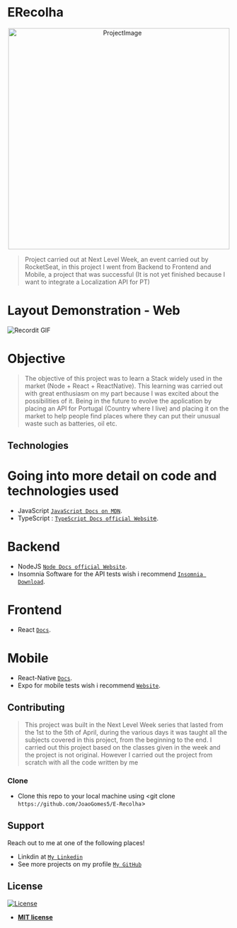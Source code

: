 
# ERecolha

<p align="center">
  <img src="https://res.cloudinary.com/joaogomes5/image/upload/v1604602294/GitHub/Screenshot_from_2020-11-05_18-49-58_qjy27z.png" title="Image" alt="ProjectImage" width="500px" height="500px">
</p>

> Project carried out at Next Level Week, an event carried out by RocketSeat, in this project I went from Backend to Frontend and Mobile, a project that was successful (It is not yet finished because I want to integrate a Localization API for PT)

# Layout Demonstration - Web

![Recordit GIF](https://recordit.co/Y9wN1Fnxa7.gif)

# Objective

>The objective of this project was to learn a Stack widely used in the market (Node + React + ReactNative). This learning was carried out with great enthusiasm on my part because I was excited about the possibilities of it. Being in the future to evolve the application by placing an API for Portugal (Country where I live) and placing it on the market to help people find places where they can put their unusual waste such as batteries, oil etc.


## Technologies
# Going into more detail on code and technologies used

- JavaScript 
<a href="https://developer.mozilla.org/pt-PT/docs/Web/JavaScript" target="_blank">`JavaScript Docs on MDN`</a>.
- TypeScript : 
<a href="https://www.typescriptlang.org/docs/home.html" target="_blank">`TypeScript Docs official Websit`e</a>.
# Backend
- NodeJS
<a href="https://nodejs.org/en/docs/" target="_blank">`Node Docs official Website`</a>.
- Insomnia Software for the API tests wish i recommend 
<a href="https://insomnia.rest/" target="_blank">`Insomnia Download`</a>.
# Frontend
- React
<a href="https://reactjs.org/docs/getting-started.html" target="_blank">`Docs`</a>.
# Mobile 
- React-Native
<a href="https://reactnative.dev/docs/getting-started" target="_blank">`Docs`</a>.
- Expo for mobile tests wish i recommend 
<a href="https://expo.io/" target="_blank">`Website`</a>.




## Contributing

> This project was built in the Next Level Week series that lasted from the 1st to the 5th of April, during the various days it was taught all the subjects covered in this project, from the beginning to the end. I carried out this project based on the classes given in the week and the project is not original. However I carried out the project from scratch with all the code written by me

### Clone

- Clone this repo to your local machine using <git clone `https://github.com/JoaoGomes5/E-Recolha`>

## Support

Reach out to me at one of the following places!

- Linkdin at <a href="https://www.linkedin.com/in/jo%C3%A3o-gomes-b732541a4/" target="_blank">`My Linkedin`</a>
- See more projects on my profile <a href="https://github.com/JoaoGomes5" target="_blank">`My GitHub`</a>


## License

[![License](http://img.shields.io/:license-mit-blue.svg?style=flat-square)](http://badges.mit-license.org)

- **[MIT license](http://opensource.org/licenses/mit-license.php)**


